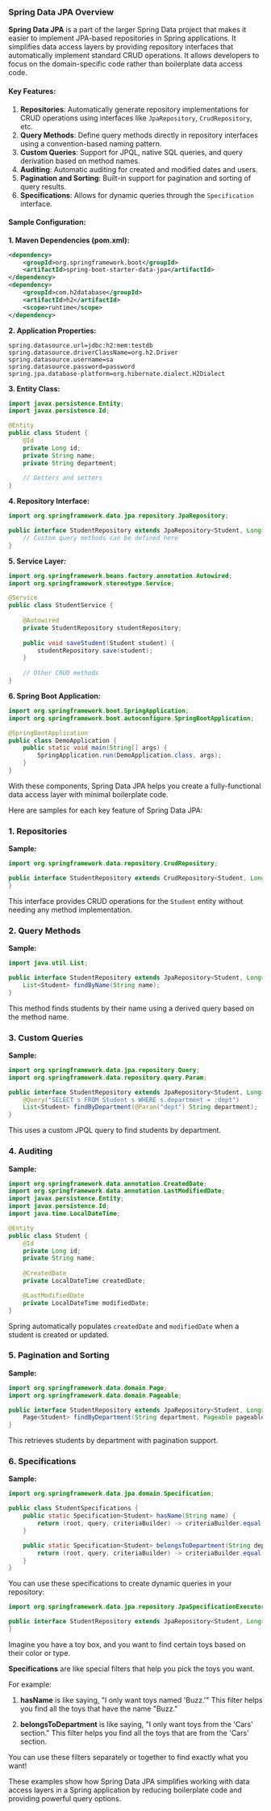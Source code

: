 ### Spring Data JPA Overview

**Spring Data JPA** is a part of the larger Spring Data project that makes it easier to implement JPA-based repositories in Spring applications. It simplifies data access layers by providing repository interfaces that automatically implement standard CRUD operations. It allows developers to focus on the domain-specific code rather than boilerplate data access code.

#### Key Features:

1. **Repositories**: Automatically generate repository implementations for CRUD operations using interfaces like `JpaRepository`, `CrudRepository`, etc.
2. **Query Methods**: Define query methods directly in repository interfaces using a convention-based naming pattern.
3. **Custom Queries**: Support for JPQL, native SQL queries, and query derivation based on method names.
4. **Auditing**: Automatic auditing for created and modified dates and users.
5. **Pagination and Sorting**: Built-in support for pagination and sorting of query results.
6. **Specifications**: Allows for dynamic queries through the `Specification` interface.

#### Sample Configuration:

**1. Maven Dependencies (pom.xml):**
```xml
<dependency>
    <groupId>org.springframework.boot</groupId>
    <artifactId>spring-boot-starter-data-jpa</artifactId>
</dependency>
<dependency>
    <groupId>com.h2database</groupId>
    <artifactId>h2</artifactId>
    <scope>runtime</scope>
</dependency>
```

**2. Application Properties:**
```properties
spring.datasource.url=jdbc:h2:mem:testdb
spring.datasource.driverClassName=org.h2.Driver
spring.datasource.username=sa
spring.datasource.password=password
spring.jpa.database-platform=org.hibernate.dialect.H2Dialect
```

**3. Entity Class:**
```java
import javax.persistence.Entity;
import javax.persistence.Id;

@Entity
public class Student {
    @Id
    private Long id;
    private String name;
    private String department;
    
    // Getters and setters
}
```

**4. Repository Interface:**
```java
import org.springframework.data.jpa.repository.JpaRepository;

public interface StudentRepository extends JpaRepository<Student, Long> {
    // Custom query methods can be defined here
}
```

**5. Service Layer:**
```java
import org.springframework.beans.factory.annotation.Autowired;
import org.springframework.stereotype.Service;

@Service
public class StudentService {
    
    @Autowired
    private StudentRepository studentRepository;
    
    public void saveStudent(Student student) {
        studentRepository.save(student);
    }
    
    // Other CRUD methods
}
```

**6. Spring Boot Application:**
```java
import org.springframework.boot.SpringApplication;
import org.springframework.boot.autoconfigure.SpringBootApplication;

@SpringBootApplication
public class DemoApplication {
    public static void main(String[] args) {
        SpringApplication.run(DemoApplication.class, args);
    }
}
```

With these components, Spring Data JPA helps you create a fully-functional data access layer with minimal boilerplate code.

Here are samples for each key feature of Spring Data JPA:

### 1. Repositories
**Sample:**
```java
import org.springframework.data.repository.CrudRepository;

public interface StudentRepository extends CrudRepository<Student, Long> {
}
```
This interface provides CRUD operations for the `Student` entity without needing any method implementation.

### 2. Query Methods
**Sample:**
```java
import java.util.List;

public interface StudentRepository extends JpaRepository<Student, Long> {
    List<Student> findByName(String name);
}
```
This method finds students by their name using a derived query based on the method name.

### 3. Custom Queries
**Sample:**
```java
import org.springframework.data.jpa.repository.Query;
import org.springframework.data.repository.query.Param;

public interface StudentRepository extends JpaRepository<Student, Long> {
    @Query("SELECT s FROM Student s WHERE s.department = :dept")
    List<Student> findByDepartment(@Param("dept") String department);
}
```
This uses a custom JPQL query to find students by department.

### 4. Auditing
**Sample:**
```java
import org.springframework.data.annotation.CreatedDate;
import org.springframework.data.annotation.LastModifiedDate;
import javax.persistence.Entity;
import javax.persistence.Id;
import java.time.LocalDateTime;

@Entity
public class Student {
    @Id
    private Long id;
    private String name;
    
    @CreatedDate
    private LocalDateTime createdDate;

    @LastModifiedDate
    private LocalDateTime modifiedDate;
}
```
Spring automatically populates `createdDate` and `modifiedDate` when a student is created or updated.

### 5. Pagination and Sorting
**Sample:**
```java
import org.springframework.data.domain.Page;
import org.springframework.data.domain.Pageable;

public interface StudentRepository extends JpaRepository<Student, Long> {
    Page<Student> findByDepartment(String department, Pageable pageable);
}
```
This retrieves students by department with pagination support.

### 6. Specifications
**Sample:**
```java
import org.springframework.data.jpa.domain.Specification;

public class StudentSpecifications {
    public static Specification<Student> hasName(String name) {
        return (root, query, criteriaBuilder) -> criteriaBuilder.equal(root.get("name"), name);
    }

    public static Specification<Student> belongsToDepartment(String department) {
        return (root, query, criteriaBuilder) -> criteriaBuilder.equal(root.get("department"), department);
    }
}
```
You can use these specifications to create dynamic queries in your repository:

```java
import org.springframework.data.jpa.repository.JpaSpecificationExecutor;

public interface StudentRepository extends JpaRepository<Student, Long>, JpaSpecificationExecutor<Student> {
}
```

Imagine you have a toy box, and you want to find certain toys based on their color or type. 

**Specifications** are like special filters that help you pick the toys you want. 

For example:

1. **hasName** is like saying, "I only want toys named 'Buzz.'" This filter helps you find all the toys that have the name "Buzz."

2. **belongsToDepartment** is like saying, "I only want toys from the 'Cars' section." This filter helps you find all the toys that are from the 'Cars' section.

You can use these filters separately or together to find exactly what you want!

These examples show how Spring Data JPA simplifies working with data access layers in a Spring application by reducing boilerplate code and providing powerful query options.